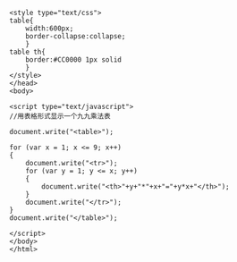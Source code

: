    
    <style type="text/css">  
    table{  
        width:600px;  
        border-collapse:collapse;  
        }  
    table th{  
        border:#CC0000 1px solid  
        }  
    </style>  
    </head>  
    <body>  
      
    <script type="text/javascript">  
    //用表格形式显示一个九九乘法表  
      
    document.write("<table>");  
      
    for (var x = 1; x <= 9; x++)  
    {  
        document.write("<tr>");  
        for (var y = 1; y <= x; y++)  
        {  
            document.write("<th>"+y+"*"+x+"="+y*x+"</th>");  
        }  
        document.write("</tr>");  
    }  
    document.write("</table>");  
      
    </script>  
    </body>  
    </html>  

